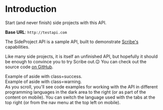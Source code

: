 # Introduction

Start (and never finish) side projects with this API.

<aside>
    <strong>Base URL</strong>: <code>http://testapi.com</code>
</aside>

The SideProject API is a sample API, built to demonstrate [Scribe's](http://scribe.knuckles.wtf) capabilities.

Like many side projects, it is itself an unfinished API, but hopefully it should be enough to convince you to try Scribe out.😉 You can check out the source code [on GitHub](https://github.com/knuckleswtf/TheSideProjectAPI/).

<aside class="success">Example of aside with class=success.</aside>
<aside class="warning">Example of aside with class=warning.</aside>

<aside>As you scroll, you'll see code examples for working with the API in different programming languages in the dark area to the right (or as part of the content on mobile).
You can switch the language used with the tabs at the top right (or from the nav menu at the top left on mobile).</aside>


